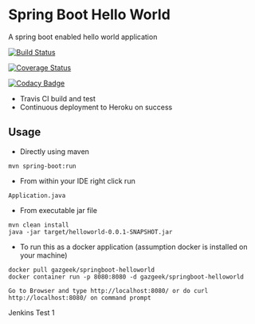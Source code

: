 # Spring Boot Hello World

A spring boot enabled hello world application

[![Build Status](https://travis-ci.org/s422346963/springboot-helloworld.svg?branch=master)](https://travis-ci.org/s422346963/springboot-helloworld.svg?branch=master)

[![Coverage Status](https://coveralls.io/repos/gazgeek/springboot-helloworld/badge.svg)](https://coveralls.io/r/gazgeek/springboot-helloworld)

[![Codacy Badge](https://app.codacy.com/project/badge/Grade/261472330eb84ce8b43607fef1a77fda)](https://www.codacy.com/manual/s422346963/springboot-helloworld?utm_source=github.com&amp;utm_medium=referral&amp;utm_content=s422346963/springboot-helloworld&amp;utm_campaign=Badge_Grade)

- Travis CI build and test
- Continuous deployment to Heroku on success

## Usage

- Directly using maven
```
mvn spring-boot:run
```

- From within your IDE right click run 
```
Application.java
```

- From executable jar file
```
mvn clean install
java -jar target/helloworld-0.0.1-SNAPSHOT.jar
```

- To run this as a docker application (assumption docker is installed on your machine)
```
docker pull gazgeek/springboot-helloworld
docker container run -p 8080:8080 -d gazgeek/springboot-helloworld

Go to Browser and type http://localhost:8080/ or do curl http://localhost:8080/ on command prompt
```


Jenkins Test 1

